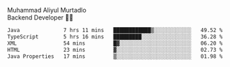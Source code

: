 Muhammad Aliyul Murtadlo
<br>
Backend Developer 👨‍💻
<br>
<!--START_SECTION:waka-->

```txt
Java              7 hrs 11 mins   ████████████▒░░░░░░░░░░░░   49.52 %
TypeScript        5 hrs 16 mins   █████████░░░░░░░░░░░░░░░░   36.28 %
XML               54 mins         █▓░░░░░░░░░░░░░░░░░░░░░░░   06.20 %
HTML              23 mins         ▓░░░░░░░░░░░░░░░░░░░░░░░░   02.73 %
Java Properties   17 mins         ▒░░░░░░░░░░░░░░░░░░░░░░░░   01.98 %
```

<!--END_SECTION:waka-->
